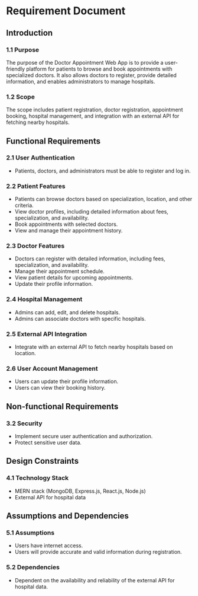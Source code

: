 # Requirement Document

## Introduction

### 1.1 Purpose
The purpose of the Doctor Appointment Web App is to provide a user-friendly platform for patients to browse and book appointments with specialized doctors. It also allows doctors to register, provide detailed information, and enables administrators to manage hospitals.

### 1.2 Scope
The scope includes patient registration, doctor registration, appointment booking, hospital management, and integration with an external API for fetching nearby hospitals.

## Functional Requirements

### 2.1 User Authentication
- Patients, doctors, and administrators must be able to register and log in.

### 2.2 Patient Features
- Patients can browse doctors based on specialization, location, and other criteria.
- View doctor profiles, including detailed information about fees, specialization, and availability.
- Book appointments with selected doctors.
- View and manage their appointment history.

### 2.3 Doctor Features
- Doctors can register with detailed information, including fees, specialization, and availability.
- Manage their appointment schedule.
- View patient details for upcoming appointments.
- Update their profile information.

### 2.4 Hospital Management
- Admins can add, edit, and delete hospitals.
- Admins can associate doctors with specific hospitals.

### 2.5 External API Integration
- Integrate with an external API to fetch nearby hospitals based on location.

### 2.6 User Account Management
- Users can update their profile information.
- Users can view their booking history.

## Non-functional Requirements

### 3.2 Security
- Implement secure user authentication and authorization.
- Protect sensitive user data.

## Design Constraints

### 4.1 Technology Stack
- MERN stack (MongoDB, Express.js, React.js, Node.js)
- External API for hospital data

## Assumptions and Dependencies

### 5.1 Assumptions
- Users have internet access.
- Users will provide accurate and valid information during registration.

### 5.2 Dependencies
- Dependent on the availability and reliability of the external API for hospital data.

